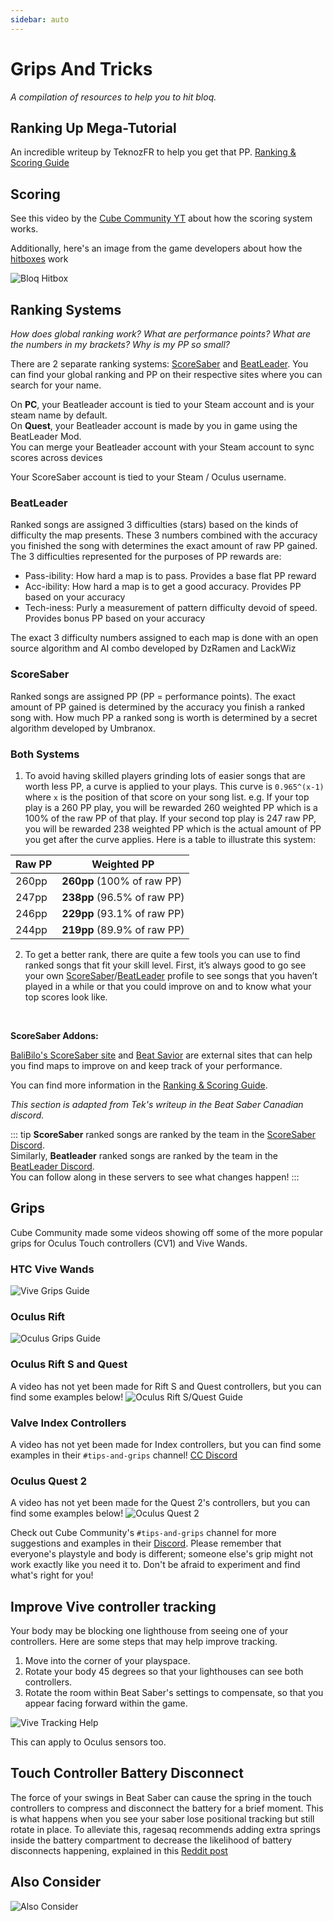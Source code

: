 ```yaml
---
sidebar: auto
---
```

# Grips And Tricks
_A compilation of resources to help you to hit bloq._

## Ranking Up Mega-Tutorial
An incredible writeup by TeknozFR to help you get that PP.
[Ranking & Scoring Guide](./ranking-guide.md)

## Scoring
See this video by the [Cube Community YT](https://www.youtube.com/channel/UCdG9zS8jVcQIKl7plwWXUkg)
about how the scoring system works.

<YouTube url='https://www.youtube.com/watch?v=rVbXCGddspA' />

Additionally, here's an image from the game developers about how the
[hitboxes](https://twitter.com/Split82/status/979365834324889600) work

![Bloq Hitbox](~@images/mapping/hitbox-from-split.jpg)

## Ranking Systems
*How does global ranking work? What are performance points? What are the numbers in my brackets? Why is my PP so small?*

There are 2 separate ranking systems: [ScoreSaber](https://scoresaber.com/global) and [BeatLeader](https://www.beatleader.xyz/ranking/1).
You can find your global ranking and PP on their respective sites where you can search for your name.

On **PC**, your Beatleader account is tied to your Steam account and is your steam name by default. <br>
On **Quest**, your Beatleader account is made by you in game using the BeatLeader Mod. <br>
You can merge your Beatleader account with your Steam account to sync scores across devices

Your ScoreSaber account is tied to your Steam / Oculus username.

### BeatLeader
Ranked songs are assigned 3 difficulties (stars) based on the kinds of difficulty the map presents. These 3 numbers combined with the accuracy you finished the song with determines the exact amount of raw PP gained. <br>
The 3 difficulties represented for the purposes of PP rewards are: <br>

- Pass-ibility: How hard a map is to pass. Provides a base flat PP reward<br>
- Acc-ibility: How hard a map is to get a good accuracy. Provides PP based on your accuracy<br>
- Tech-iness: Purly a measurement of pattern difficulty devoid of speed. Provides bonus PP based on your accuracy <br>

The exact 3 difficulty numbers assigned to each map is done with an open source algorithm and AI combo developed by DzRamen and LackWiz


### ScoreSaber
Ranked songs are assigned PP (PP = performance points). The exact amount of PP gained is determined by the accuracy
  you finish a ranked song with. How much PP a ranked song is worth is determined by a secret algorithm developed by
  Umbranox.

### Both Systems

1. To avoid having skilled players grinding lots of easier songs that are worth less PP, a curve is applied to your plays.
  This curve is `0.965^(x-1)` where `x` is the position of that score on your song list.
  e.g. If your top play is a 260 PP play, you will be rewarded 260 weighted PP which is a 100% of the raw PP of that play.
  If your second top play is 247 raw PP, you will be rewarded 238 weighted PP which is the actual amount of PP you get
  after the curve applies. Here is a table to illustrate this system:

|Raw PP | Weighted PP |
| --- | --- |
| 260pp | **260pp** (100% of raw PP) |
| 247pp | **238pp** (96.5% of raw PP) |
| 246pp | **229pp** (93.1% of raw PP) |
| 244pp | **219pp**  (89.9% of raw PP) |

2. To get a better rank, there are quite a few tools you can use to find ranked songs that
 fit your skill level. First, it’s always good to go see your own [ScoreSaber](https://scoresaber.com/global)/[BeatLeader](https://www.beatleader.xyz/ranking/1) profile to
 see songs that you haven’t played in a while or that you could improve on and to know what your top scores look like.

<br>
    
 **ScoreSaber Addons:**

[BaliBilo's ScoreSaber site](https://scoresaber.balibalo.xyz/peepee)
 and [Beat Savior](https://www.beatsavior.io/) are external sites that can help you find maps to improve on and keep
 track of your performance.


You can find more information in the [Ranking & Scoring Guide](./ranking-guide.md).

*This section is adapted from Tek's writeup in the Beat Saber Canadian discord.*

::: tip
**ScoreSaber** ranked songs are ranked by the team in the [ScoreSaber Discord](https://discord.gg/WpuDMwU). <br>
Similarly, **Beatleader** ranked songs are ranked by the team in the [BeatLeader Discord](https://discord.gg/2RG5YVqtG6). <br/>
You can follow along in these servers to see what changes happen!
:::

## Grips
Cube Community made some videos showing off some of the more popular grips for Oculus Touch controllers (CV1) and Vive Wands.

### HTC Vive Wands
<YouTube url='https://www.youtube.com/watch?v=G7x_wb7RrgU' />

![Vive Grips Guide](~@images/grips-and-tricks/vive-grips-guide.jpg)

### Oculus Rift
<YouTube url='https://www.youtube.com/watch?v=XFt90q69aEA' />

![Oculus Grips Guide](~@images/grips-and-tricks/oculus-grips-guide.jpg)

### Oculus Rift S and Quest
A video has not yet been made for Rift S and Quest controllers, but you can find some examples below!
![Oculus Rift S/Quest Guide](~@images/grips-and-tricks/touch2-grips.jpg)

### Valve Index Controllers
A video has not yet been made for Index controllers, but you can find some examples in their `#tips-and-grips` channel!
[CC Discord](https://discord.gg/dwe8mbC)

### Oculus Quest 2
A video has not yet been made for the Quest 2's controllers, but you can find some examples below!
![Oculus Quest 2](~@images/grips-and-tricks/touch3-grips.jpg)

Check out Cube Community's `#tips-and-grips` channel for more suggestions and examples in their [Discord](https://discord.gg/dwe8mbC).
Please remember that everyone's playstyle and body is different; someone else's grip might not work exactly like you need
it to. Don't be afraid to experiment and find what's right for you!

## Improve Vive controller tracking
Your body may be blocking one lighthouse from seeing one of your controllers.
Here are some steps that may help improve tracking.

1. Move into the corner of your playspace.
2. Rotate your body 45 degrees so that your lighthouses can see both controllers.
3. Rotate the room within Beat Saber's settings to compensate, so that you appear facing forward within the game.

![Vive Tracking Help](~@images/grips-and-tricks/vive-tracking-help.gif)

This can apply to Oculus sensors too.

## Touch Controller Battery Disconnect
The force of your swings in Beat Saber can cause the spring in the touch controllers to compress and disconnect the battery
for a brief moment. This is what happens when you see your saber lose positional tracking but still rotate in place. To
alleviate this, ragesaq recommends adding extra springs inside the battery compartment to decrease the likelihood of
battery disconnects happening, explained in this
[Reddit post](https://www.reddit.com/r/oculus/comments/a2h7o4/psa_adding_an_additional_spring_to_the_battery/?st=JR9Q7OEZ&sh=a7a3d091)

## Also Consider
![Also Consider](~@images/grips-and-tricks/allow-adequate-room-around-you-during-game-play-put-on-27689465.png)
